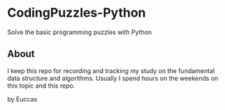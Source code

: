 # CodingPuzzles-Python
Solve the basic programming puzzles with Python

## About
I keep this repo for recording and tracking my study on the fundamental data structure and algorithms.
Usually I spend hours on the weekends on this topic and this repo.

by Euccas
